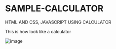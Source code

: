 # SAMPLE-CALCULATOR
HTML AND CSS, JAVASCRIPT USING CALCULATOR

This is how look like a calculator 

![image](https://github.com/Vamsi1009/SAMPLE-CALCULATOR/assets/109733037/552f2bcf-2de6-4b4c-8121-700f88975359)

